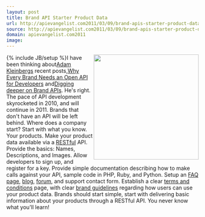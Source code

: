 ```yaml
---
layout: post
title: Brand API Starter Product Data
url: http://apievangelist.com2011/03/09/brand-apis-starter-product-data/
source: http://apievangelist.com2011/03/09/brand-apis-starter-product-data/
domain: apievangelist.com2011
image: 
---
```

{% include JB/setup %}<img src="http://kinlane-productions.s3.amazonaws.com/api-evangelist/brand-food.jpg"  width="275" align="right" />I have been thinking about<a title="Adam Kleinberg" href="http://www.linkedin.com/in/adamkleinberg">Adam Kleinbergs</a> recent posts,<a title="Why Every Brand Needs an Open API for Developers" href="http://mashable.com/2011/01/04/brand-open-api-developers/">Why Every Brand Needs an Open API for Developers</a> and<a title="Digging Deeper on Brand APIs" href="http://www.tractionco.com/blog/63-digging-deeper-on-brand-apis">Digging deeper on Brand APIs</a>.
He's right. The pace of API development skyrocketed in 2010, and will continue in 2011.
Brands that don't have an API will be left behind.
Where does a company start? Start with what you know. Your products.
Make your product data available via a <a href="http://blog.apievangelist.com/2011/01/30/api-technology-rest/">RESTful</a> API. Provide the basics: Names, Descriptions, and Images.
Allow developers to sign up, and register for a key.
Provide simple documentation describing how to make calls against your API, sample code in PHP, Ruby, and Python.
Setup an <a title="FAQ" href="http://www.apievangelist.com/ecosystem-building-blocks-detail.php?Building_Block_ID=132">FAQ page</a>, <a title="Blog" href="http://www.apievangelist.com/ecosystem-building-blocks-detail.php?Building_Block_ID=123">blog</a>, <a title="Forum" href="http://www.apievangelist.com/ecosystem-building-blocks-detail.php?Building_Block_ID=131">forum</a>, and support contact form.
Establish a clear <a title="Terms and Conditions" href="http://www.apievangelist.com/ecosystem-building-blocks-detail.php?Building_Block_ID=150">terms and conditions</a> page, with clear <a title="Brand Guidelines" href="http://www.apievangelist.com/ecosystem-building-blocks-detail.php?Building_Block_ID=149">brand guidelines</a> regarding how users can use your product data.
Brands should start simple, start with delivering basic information about your products through a RESTful API.
You never know what you'll learn!

